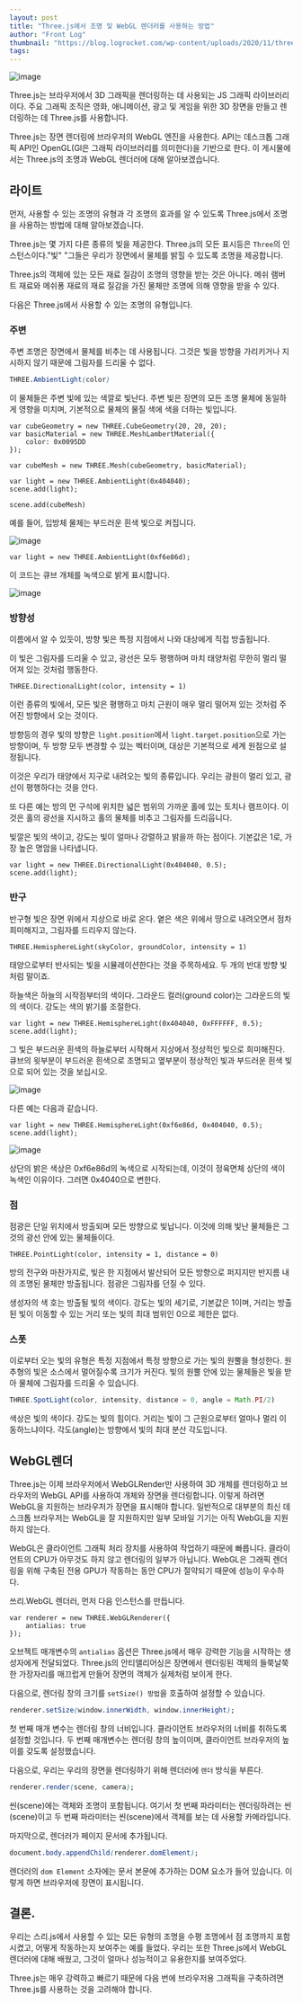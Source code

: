 ```yaml
---
layout: post
title: "Three.js에서 조명 및 WebGL 렌더러를 사용하는 방법"
author: "Front Log"
thumbnail: "https://blog.logrocket.com/wp-content/uploads/2020/11/threejs-rendering-lighting-1.png"
tags: 
---
```



![image](https://i2.wp.com/blog.logrocket.com/wp-content/uploads/2020/11/threejs-rendering-lighting-1.png?fit=730%2C487&ssl=1)

Three.js는 브라우저에서 3D 그래픽을 렌더링하는 데 사용되는 JS 그래픽 라이브러리이다. 주요 그래픽 조직은 영화, 애니메이션, 광고 및 게임을 위한 3D 장면을 만들고 렌더링하는 데 Three.js를 사용합니다.

Three.js는 장면 렌더링에 브라우저의 WebGL 엔진을 사용한다. API는 데스크톱 그래픽 API인 OpenGL(Gl은 그래픽 라이브러리를 의미한다)을 기반으로 한다. 이 게시물에서는 Three.js의 조명과 WebGL 렌더러에 대해 알아보겠습니다.

## 라이트

먼저, 사용할 수 있는 조명의 유형과 각 조명의 효과를 알 수 있도록 Three.js에서 조명을 사용하는 방법에 대해 알아보겠습니다.

Three.js는 몇 가지 다른 종류의 빛을 제공한다. Three.js의 모든 표시등은 `Three`의 인스턴스이다."빛" "그들은 우리가 장면에서 물체를 밝힐 수 있도록 조명을 제공합니다.

Three.js의 객체에 있는 모든 재료 질감이 조명의 영향을 받는 것은 아니다. 메쉬 램버트 재료와 메쉬퐁 재료의 재료 질감을 가진 물체만 조명에 의해 영향을 받을 수 있다.

다음은 Three.js에서 사용할 수 있는 조명의 유형입니다.

### 주변

주변 조명은 장면에서 물체를 비추는 데 사용됩니다. 그것은 빛을 방향을 가리키거나 지시하지 않기 때문에 그림자를 드리울 수 없다.

```css
THREE.AmbientLight(color) 
```

이 물체들은 주변 빛에 있는 색깔로 빛난다. 주변 빛은 장면의 모든 조명 물체에 동일하게 영향을 미치며, 기본적으로 물체의 물질 색에 색을 더하는 빛입니다.

```undefined
var cubeGeometry = new THREE.CubeGeometry(20, 20, 20);
var basicMaterial = new THREE.MeshLambertMaterial({
    color: 0x0095DD
});

var cubeMesh = new THREE.Mesh(cubeGeometry, basicMaterial);

var light = new THREE.AmbientLight(0x404040);
scene.add(light);

scene.add(cubeMesh)
```

예를 들어, 입방체 물체는 부드러운 흰색 빛으로 켜집니다.

![image](https://i1.wp.com/blog.logrocket.com/wp-content/uploads/2020/11/threejs_light_renderer_2-e1604950577765.png?resize=730%2C372&ssl=1)

```undefined
var light = new THREE.AmbientLight(0xf6e86d);
```

이 코드는 큐브 개체를 녹색으로 밝게 표시합니다.

![image](https://i1.wp.com/blog.logrocket.com/wp-content/uploads/2020/11/threejs_light_renderer_1-e1604950529735.png?resize=730%2C372&ssl=1)

### 방향성

이름에서 알 수 있듯이, 방향 빛은 특정 지점에서 나와 대상에게 직접 방출됩니다.

이 빛은 그림자를 드리울 수 있고, 광선은 모두 평행하며 마치 태양처럼 무한히 멀리 떨어져 있는 것처럼 행동한다.

```undefined
THREE.DirectionalLight(color, intensity = 1)
```

이런 종류의 빛에서, 모든 빛은 평행하고 마치 근원이 매우 멀리 떨어져 있는 것처럼 주어진 방향에서 오는 것이다.

방향등의 경우 빛의 방향은 `light.position`에서 `light.target.position`으로 가는 방향이며, 두 방향 모두 변경할 수 있는 벡터이며, 대상은 기본적으로 세계 원점으로 설정됩니다.

이것은 우리가 태양에서 지구로 내려오는 빛의 종류입니다. 우리는 광원이 멀리 있고, 광선이 평행하다는 것을 안다.

또 다른 예는 방의 먼 구석에 위치한 넓은 범위의 가까운 홀에 있는 토치나 램프이다. 이것은 홀의 광선을 지시하고 홀의 물체를 비추고 그림자를 드리웁니다.

빛깔은 빛의 색이고, 강도는 빛이 얼마나 강렬하고 밝을까 하는 점이다. 기본값은 1로, 가장 높은 명암을 나타냅니다.

```undefined
var light = new THREE.DirectionalLight(0x404040, 0.5);
scene.add(light);
```

### 반구

반구형 빛은 장면 위에서 지상으로 바로 온다. 옅은 색은 위에서 땅으로 내려오면서 점차 희미해지고, 그림자를 드리우지 않는다.

```undefined
THREE.HemisphereLight(skyColor, groundColor, intensity = 1)
```

태양으로부터 반사되는 빛을 시뮬레이션한다는 것을 주목하세요. 두 개의 반대 방향 빛처럼 말이죠.

하늘색은 하늘의 시작점부터의 색이다. 그라운드 컬러(ground color)는 그라운드의 빛의 색이다. 강도는 색의 밝기를 조절한다.

```undefined
var light = new THREE.HemisphereLight(0x404040, 0xFFFFFF, 0.5);
scene.add(light);
```

그 빛은 부드러운 흰색의 하늘로부터 시작해서 지상에서 정상적인 빛으로 희미해진다. 큐브의 윗부분이 부드러운 흰색으로 조명되고 옆부분이 정상적인 빛과 부드러운 흰색 빛으로 되어 있는 것을 보십시오.

![image](https://i1.wp.com/blog.logrocket.com/wp-content/uploads/2020/11/threejs_light_renderer_3-e1604950836717.png?resize=730%2C372&ssl=1)

다른 예는 다음과 같습니다.

```undefined
var light = new THREE.HemisphereLight(0xf6e86d, 0x404040, 0.5);
scene.add(light);
```

![image](https://i2.wp.com/blog.logrocket.com/wp-content/uploads/2020/11/threejs_light_renderer_4.png?resize=730%2C372&ssl=1)

상단의 밝은 색상은 0xf6e86d의 녹색으로 시작되는데, 이것이 정육면체 상단의 색이 녹색인 이유이다. 그러면 0x4040으로 변한다.

### 점

점광은 단일 위치에서 방출되며 모든 방향으로 빛납니다. 이것에 의해 빛난 물체들은 그것의 광선 안에 있는 물체들이다.

```undefined
THREE.PointLight(color, intensity = 1, distance = 0)
```

방의 전구와 마찬가지로, 빛은 한 지점에서 발산되어 모든 방향으로 퍼지지만 반지름 내의 조명된 물체만 방출됩니다. 점광은 그림자를 던질 수 있다.

생성자의 색 호는 방출될 빛의 색이다. 강도는 빛의 세기로, 기본값은 1이며, 거리는 방출된 빛이 이동할 수 있는 거리 또는 빛의 최대 범위인 0으로 제한은 없다.

### 스폿

이로부터 오는 빛의 유형은 특정 지점에서 특정 방향으로 가는 빛의 원뿔을 형성한다. 원추형의 빛은 소스에서 멀어질수록 크기가 커진다. 빛의 원뿔 안에 있는 물체들은 빛을 받아 물체에 그림자를 드리울 수 있습니다.

```js
THREE.SpotLight(color, intensity, distance = 0, angle = Math.PI/2)
```

색상은 빛의 색이다. 강도는 빛의 힘이다. 거리는 빛이 그 근원으로부터 얼마나 멀리 이동하느냐이다. 각도(angle)는 방향에서 빛의 최대 분산 각도입니다.

## WebGL렌더

Three.js는 이제 브라우저에서 WebGLRender만 사용하여 3D 개체를 렌더링하고 브라우저의 WebGL API를 사용하여 개체와 장면을 렌더링합니다. 이렇게 하려면 WebGL을 지원하는 브라우저가 장면을 표시해야 합니다. 일반적으로 대부분의 최신 데스크톱 브라우저는 WebGL을 잘 지원하지만 일부 모바일 기기는 아직 WebGL을 지원하지 않는다.

WebGL은 클라이언트 그래픽 처리 장치를 사용하여 작업하기 때문에 빠릅니다. 클라이언트의 CPU가 아무것도 하지 않고 렌더링의 일부가 아닙니다. WebGL은 그래픽 렌더링을 위해 구축된 전용 GPU가 작동하는 동안 CPU가 절약되기 때문에 성능이 우수하다.

쓰리.WebGL 렌더러, 먼저 다음 인스턴스를 만듭니다.

```undefined
var renderer = new THREE.WebGLRenderer({
    antialias: true
});
```

오브젝트 매개변수의 `antialias` 옵션은 Three.js에서 매우 강력한 기능을 시작하는 생성자에게 전달되었다. Three.js의 안티앨리어싱은 장면에서 렌더링된 객체의 들쭉날쭉한 가장자리를 매끄럽게 만들어 장면의 객체가 실제처럼 보이게 한다.

다음으로, 렌더링 창의 크기를 `setSize() 방법`을 호출하여 설정할 수 있습니다.

```css
renderer.setSize(window.innerWidth, window.innerHeight);
```

첫 번째 매개 변수는 렌더링 창의 너비입니다. 클라이언트 브라우저의 너비를 취하도록 설정할 것입니다. 두 번째 매개변수는 렌더링 창의 높이이며, 클라이언트 브라우저의 높이를 갖도록 설정했습니다.

다음으로, 우리는 우리의 장면을 렌더링하기 위해 렌더러에 `렌더` 방식을 부른다.

```css
renderer.render(scene, camera);
```

씬(scene)에는 객체와 조명이 포함됩니다. 여기서 첫 번째 파라미터는 렌더링하려는 씬(scene)이고 두 번째 파라미터는 씬(scene)에서 객체를 보는 데 사용할 카메라입니다.

마지막으로, 렌더러가 페이지 문서에 추가됩니다.

```css
document.body.appendChild(renderer.domElement);
```

렌더러의 `dom Element` 소자에는 문서 본문에 추가하는 DOM 요소가 들어 있습니다. 이렇게 하면 브라우저에 장면이 표시됩니다.

## 결론.

우리는 스리.js에서 사용할 수 있는 모든 유형의 조명을 수평 조명에서 점 조명까지 포함시켰고, 어떻게 작동하는지 보여주는 예를 들었다. 우리는 또한 Three.js에서 WebGL 렌더러에 대해 배웠고, 그것이 얼마나 성능적이고 유용한지를 보여주었다.

Three.js는 매우 강력하고 빠르기 때문에 다음 번에 브라우저용 그래픽을 구축하려면 Three.js를 사용하는 것을 고려해야 합니다.